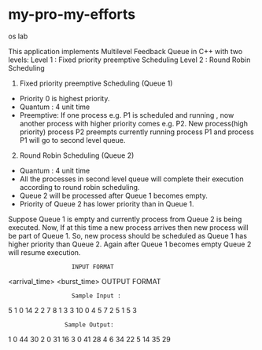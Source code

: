 # my-pro-my-efforts
os lab

This application implements Multilevel Feedback Queue in C++ with two levels:
Level 1 : Fixed priority preemptive Scheduling
Level 2 : Round Robin Scheduling

1. Fixed priority preemptive Scheduling (Queue 1)
 * Priority 0 is highest priority.
 * Quantum : 4 unit time
 * Preemptive:
If one process e.g. P1 is scheduled and running , now another process with higher priority comes e.g. P2. New process(high priority)
process P2 preempts currently running process P1 and process P1 will go to second level queue.

2. Round Robin Scheduling (Queue 2)
* Quantum : 4 unit time
* All the processes in second level queue will complete their execution according to round robin scheduling.
* Queue 2 will be processed after Queue 1 becomes empty.
* Priority of Queue 2 has lower priority than in Queue 1.


Suppose Queue 1 is empty and currently process from Queue 2 is being executed. Now, If at this time a new process arrives then new process will be part of Queue 1. So, new
process should be scheduled as Queue 1 has higher priority than Queue 2. Again after Queue 1 becomes empty Queue 2 will resume execution.

                      INPUT FORMAT
<pid> <arrival_time> <burst_time> <priority>
                      OUTPUT FORMAT
<pid Response_Time Finish_Time Waiting_Time >


                      Sample Input :
5
1 0 14 2
2 7 8 1
3 3 10 0
4 5 7 2
5 1 5 3

                    Sample Output:
1 0 44 30
2 0 31 16
3 0 41 28
4 6 34 22
5 14 35 29
